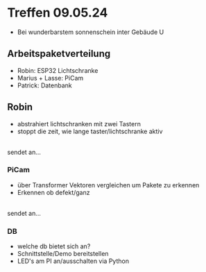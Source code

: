 # Treffen 09.05.24

- Bei wunderbarstem sonnenschein inter Gebäude U

## Arbeitspaketverteilung

- Robin: ESP32 Lichtschranke
- Marius + Lasse: PiCam 
- Patrick: Datenbank

## Robin

- abstrahiert lichtschranken mit zwei Tastern
- stoppt die zeit, wie lange taster/lichtschranke aktiv

<br>
sendet an...

### PiCam

- über Transformer Vektoren vergleichen um Pakete zu erkennen
- Erkennen ob defekt/ganz

<br>
sendet an...

### DB

- welche db bietet sich an?
- Schnittstelle/Demo bereitstellen
- LED's am PI an/ausschalten via Python
